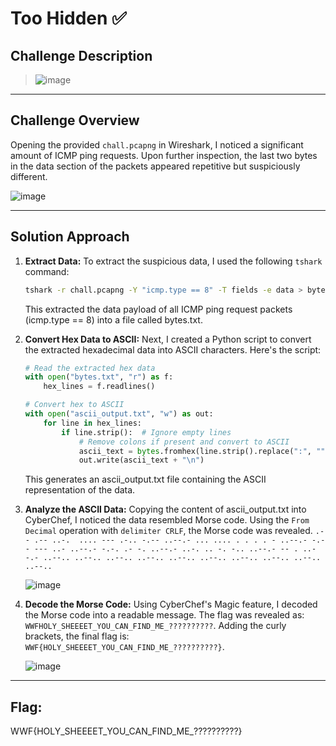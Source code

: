 # Too Hidden ✅

## Challenge Description
> ![image](https://github.com/user-attachments/assets/8ab9c48e-d3ea-4171-b248-e439cd145eaf)

----

## Challenge Overview
Opening the provided `chall.pcapng` in Wireshark, I noticed a significant amount of ICMP ping requests. Upon further inspection, the last two bytes in the data section of the packets appeared repetitive but suspiciously different.  

![image](https://github.com/user-attachments/assets/43558449-f6cd-4883-afb3-c2e75cdd5bf3)

 ----

## Solution Approach
1. **Extract Data:** To extract the suspicious data, I used the following `tshark` command:
   ```bash
   tshark -r chall.pcapng -Y "icmp.type == 8" -T fields -e data > bytes.txt
   ```
   This extracted the data payload of all ICMP ping request packets (icmp.type == 8) into a file called bytes.txt.

2. **Convert Hex Data to ASCII:** Next, I created a Python script to convert the extracted hexadecimal data into ASCII characters. Here's the script:
   ```python
   # Read the extracted hex data
   with open("bytes.txt", "r") as f:
       hex_lines = f.readlines()
   
   # Convert hex to ASCII
   with open("ascii_output.txt", "w") as out:
       for line in hex_lines:
           if line.strip():  # Ignore empty lines
               # Remove colons if present and convert to ASCII
               ascii_text = bytes.fromhex(line.strip().replace(":", "")).decode('utf-8', errors='ignore')
               out.write(ascii_text + "\n")
   ```
   This generates an ascii_output.txt file containing the ASCII representation of the data.

3. **Analyze the ASCII Data:** Copying the content of ascii_output.txt into CyberChef, I noticed the data resembled Morse code. Using the `From Decimal` operation with `delimiter CRLF`, the Morse code was revealed.
   ```.-- .-- ..-.  .... --- .-.. -.-- ..--.- ... .... . . . . - ..--.- -.-- --- ..- ..--.- -.-. .- -. ..--.- ..-. .. -. -.. ..--.- -- . ..--.- ..--.. ..--.. ..--.. ..--.. ..--.. ..--.. ..--.. ..--.. ..--.. ..--.. ```
   
   ![image](https://github.com/user-attachments/assets/68db5249-b3a0-4570-999a-ab04bb8c01be)

4. **Decode the Morse Code:** Using CyberChef's Magic feature, I decoded the Morse code into a readable message. The flag was revealed as: `WWFHOLY_SHEEEET_YOU_CAN_FIND_ME_??????????`. Adding the curly brackets, the final flag is:
   `WWF{HOLY_SHEEEET_YOU_CAN_FIND_ME_??????????}`.

   ![image](https://github.com/user-attachments/assets/9f7e453c-4be4-444a-be24-dd0d10d89771)

----
   
## Flag: 
WWF{HOLY_SHEEEET_YOU_CAN_FIND_ME_??????????}

   





